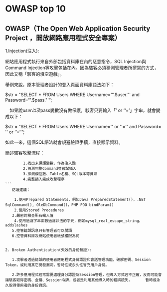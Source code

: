 # OWASP top 10
## OWASP（The Open Web Application Security Project ，開放網路應用程式安全專案）

1.Injection(注入): 
  
 網站應用程式執行來自外部包括資料庫在內的惡意指令，SQL Injection與Command Injection等攻擊包括在內。因為駭客必須猜測管理者所撰寫的方式，因此又稱「駭客的填空遊戲」。
 
舉例來說，原本管理者設計的登入頁面資料庫語法如下： 
 
  $str = "SELECT * FROM Users WHERE Username='“.$user."' and Password=‘”.$pass."'“; 
 
　如果說$user以及$pass變數沒有做保護，駭客只要輸入「’ or ‘‘=’」字串，就會變成以下： 
 
  $str = “SELECT * FROM Users WHERE Username='' or ''='' and Password= '' or ‘’=‘’”; 
 
  如此一來，這個SQL語法就會規避驗證手續，直接顯示資料。 
 
   簡述駭客攻擊流程：
```
        1.找出未保護變數，作為注入點
        2.猜測完整Command並嘗試插入
        3.推測欄位數、Table名稱、SQL版本等資訊
        4.完整插入完成攻擊程序 
```　
   防護建議：
```
        1.使用Prepared Statements，例如Java PreparedStatement()，.NET SqlCommand(), OleDbCommand()，PHP PDO bindParam()
        2.使用Stored Procedures
       3.嚴密的檢查所有輸入值
        4.使用過濾字串函數過濾非法的字元，例如mysql_real_escape_string、addslashes
       5.控管錯誤訊息只有管理者可以閱讀
       6.控管資料庫及網站使用者帳號權限為何
```

2. Broken Authentication(失效的身份驗證):
   
   1.攻擊者透過錯誤的使用者應用程式身份認證和會話管理功能，破解密碼、Session Token，或利用其它開發漏洞，暫時性或永久性冒充用戶身份。
   
   2.許多應用程式經常需要處理身分認證及Session管理，但導入方式若不正確，反而可能會讓駭客取得密碼、金鑰、Session令牌，或者是利用其他導入時的錯誤疏失，      暫時或永久取得使用者的身份資訊。
```
